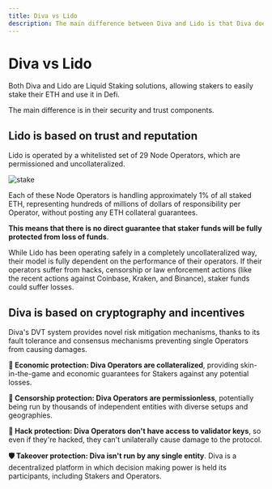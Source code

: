 ```yaml
---
title: Diva vs Lido
description: The main difference between Diva and Lido is that Diva doesn't require any trust in Operators, thanks to trustless cryptoeconomic mechanisms.
---
```


# Diva vs Lido

Both Diva and Lido are Liquid Staking solutions, allowing stakers to easily stake their ETH and use it in Defi.

The main difference is in their security and trust components.

## Lido is based on trust and reputation

Lido is operated by a whitelisted set of 29 Node Operators, which are permissioned and uncollateralized.

<div style={{textAlign: 'center'}}>

![stake](img/Lido-comp.png)
</div>

Each of these Node Operators is handling approximately 1% of all staked ETH, representing hundreds of millions of dollars of responsibility per Operator, without posting any ETH collateral guarantees.

**This means that there is no direct guarantee that staker funds will be fully protected from loss of funds**.

While Lido has been operating safely in a completely uncollateralized way, their model is fully dependent on the performance of their operators. If their operators suffer from hacks, censorship or law enforcement actions (like the recent actions against Coinbase, Kraken, and Binance), staker funds could suffer losses.

## Diva is based on cryptography and incentives

Diva's DVT system provides novel risk mitigation mechanisms, thanks to its fault tolerance and consensus mechanisms preventing single Operators from causing damages.

**🏦 Economic protection: Diva Operators are collateralized**, providing skin-in-the-game and economic guarantees for Stakers against any potential losses.

**💬 Censorship protection: Diva Operators are permissionless**, potentially being run by thousands of independent entities with diverse setups and geographies.

**🔐 Hack protection: Diva Operators don't have access to validator keys**, so even if they're hacked, they can't unilaterally cause damage to the protocol.

**🛡️ Takeover protection: Diva isn't run by any single entity**. Diva is a decentralized platform in which decision making power is held its participants, including Stakers and Operators.

